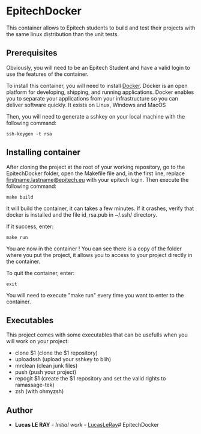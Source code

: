 # EpitechDocker

This container allows to Epitech students to build and test their projects with the same linux distribution than the unit tests.

## Prerequisites

Obviously, you will need to be an Epitech Student and have a valid login to use the features of the container.

To install this container, you will need to install [Docker](https://www.docker.com/).
Docker is an open platform for developing, shipping, and running applications. Docker enables you to separate your applications from your infrastructure so you can deliver software quickly.
It exists on Linux, Windows and MacOS

Then, you will need to generate a sshkey on your local machine with the following command:

```
ssh-keygen -t rsa
```

## Installing container

After cloning the project at the root of your working repository, go to the EpitechDocker folder, open the Makefile file and, in the first line, replace firstname.lastname@epitech.eu with your epitech login.
Then execute the following command:

```
make build
```
It will build the container, it can takes a few minutes.
If it crashes, verify that docker is installed and the file id_rsa.pub in ~/.ssh/ directory.

If it success, enter:

```
make run
```

You are now in the container !
You can see there is a copy of the folder where you put the project, it allows you to access to your project directly in the container.

To quit the container, enter:

```
exit
```

You will need to execute "make run" every time you want to enter to the container.

## Executables

This project comes with some executables that can be usefulls when you will work on your project:
- clone $1 (clone the $1 repository)
- uploadssh (upload your sshkey to blih)
- mrclean (clean junk files)
- push (push your project)
- repogit $1 (create the $1 repository and set the valid rights to ramassage-tek)
- zsh (with ohmyzsh)

## Author

* **Lucas LE RAY** - *Initial work* - [LucasLeRay](https://github.com/LucasLeRay)# EpitechDocker
